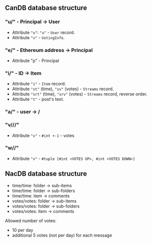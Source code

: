 ## CanDB database structure

### "u/" - Principal -> User
- Attribute `"u"`: `"u"` - `User` record.
- Attribute `"v"` - `VotingInfo`.
### "e/" - Ethereum address -> Principal
- Attribute "p" - Principal
### "i/" - ID -> Item
- Attribute `"i"` - `Item` record.
- Attribute `"st"` (time), `"sv"` (votes) - `Streams` record.
- Attribute `"srt"` (time), `"srv"` (votes) - `Streams` record, reverse order.
- Attribute `"t"` - post's text.
### "a/" - user -> <buyer affiliate>/<seller affiliate>
### "v/<principal>/<parent>/<child>"
- Attribute `"v"` -  `#int +-1` - votes
### "w/<parent>/<child>"
- Attribute `"v"` - `#tuple [#int <VOTES UP>, #int <VOTES DOWN>]`

## NacDB database structure
* time/time: folder -> sub-items
* time/time: folder -> sub-folders
* time/time: item -> comments
* votes/votes: folder -> sub-items
* votes/votes: folder -> sub-folders
* votes/votes: item -> comments

Allowed number of votes:
- 10 per day
- additional 5 votes (not per day) for each message